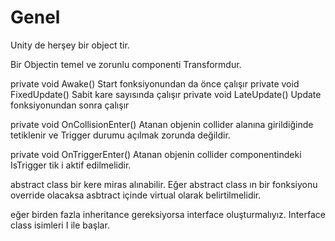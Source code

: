 # Genel

Unity de herşey bir object tir. 

Bir Objectin temel ve zorunlu componenti Transformdur.

private void Awake() Start fonksiyonundan da önce çalışır
private void FixedUpdate() Sabit kare sayısında çalışır
private void LateUpdate() Update fonksiyonundan sonra çalışır

private void OnCollisionEnter() Atanan objenin collider alanına girildiğinde tetiklenir ve Trigger durumu açılmak zorunda değildir.

private void OnTriggerEnter() Atanan objenin collider componentindeki IsTrigger tik i aktif edilmelidir.

abstract class bir kere miras alınabilir. Eğer abstract class ın bir fonksiyonu override olacaksa asbtract içinde virtual olarak belirtilmelidir.

eğer birden fazla inheritance gereksiyorsa interface oluşturmalıyız. Interface class isimleri I ile başlar. 
